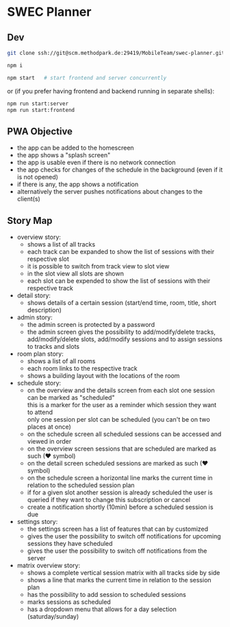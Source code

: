 # SWEC Planner

## Dev

```sh
git clone ssh://git@scm.methodpark.de:29419/MobileTeam/swec-planner.git

npm i

npm start   # start frontend and server concurrently
```

or (if you prefer having frontend and backend running in separate shells):

```sh
npm run start:server
npm run start:frontend
```

## PWA Objective

* the app can be added to the homescreen
* the app shows a "splash screen"
* the app is usable even if there is no network connection
* the app checks for changes of the schedule in the background (even if it is
  not opened)
* if there is any, the app shows a notification
* alternatively the server pushes notifications about changes to the client(s)

## Story Map

* overview story:
  * shows a list of all tracks
  * each track can be expanded to show the list of sessions with their respective slot
  * it is possible to switch from track view to slot view
  * in the slot view all slots are shown
  * each slot can be expended to show the list of sessions with their respective track
* detail story:
  * shows details of a certain session (start/end time, room, title, short
    description)
* admin story:
  * the admin screen is protected by a password
  * the admin screen gives the possibility to add/modify/delete tracks, add/modify/delete
    slots, add/modify sessions and to assign sessions to tracks and slots
* room plan story:
  * shows a list of all rooms
  * each room links to the respective track
  * shows a building layout with the locations of the room
* schedule story:
  * on the overview and the details screen from each slot one session can be marked as "scheduled"  
    this is a marker for the user as a reminder which session they want to attend  
    only one session per slot can be scheduled (you can't be on two places at once)
  * on the schedule screen all scheduled sessions can be accessed and viewed in order
  * on the overview screen sessions that are scheduled are marked as such (❤ symbol)
  * on the detail screen scheduled sessions are marked as such (❤ symbol)
  * on the schedule screen a horizontal line marks the current time in relation to the 
    scheduled session plan
  * if for a given slot another session is already scheduled the user is queried if
    they want to change this subscription or cancel
  * create a notification shortly (10min) before a scheduled session is due
* settings story:
  * the settings screen has a list of features that can by customized
  * gives the user the possibility to switch off notifications for upcoming
    sessions they have scheduled
  * gives the user the possibility to switch off notifications from the server
* matrix overview story:
  * shows a complete vertical session matrix with all tracks side by side
  * shows a line that marks the current time in relation to the session plan
  * has the possibility to add session to scheduled sessions
  * marks sessions as scheduled
  * has a dropdown menu that allows for a day selection (saturday/sunday)